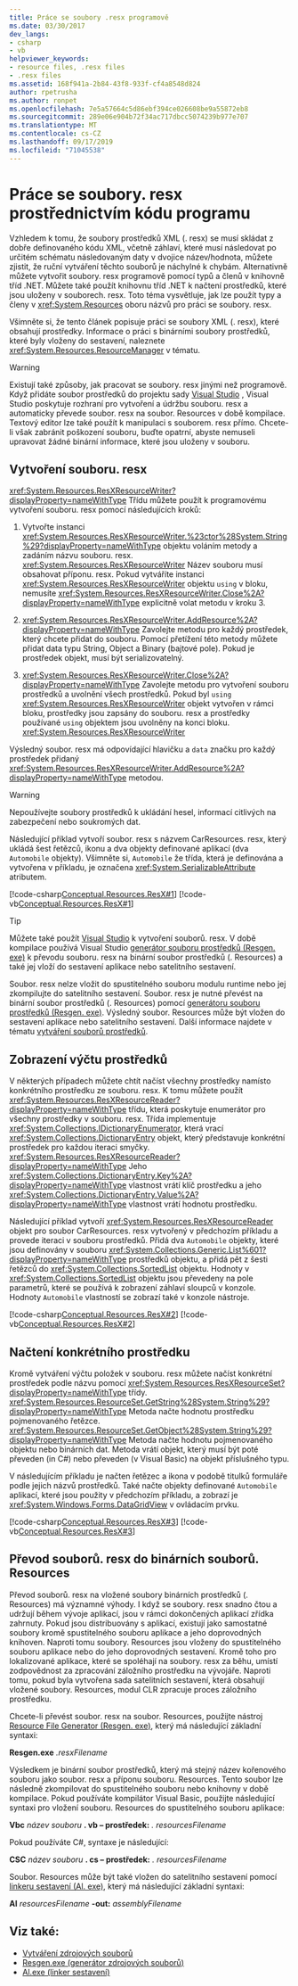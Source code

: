 ```yaml
---
title: Práce se soubory .resx programově
ms.date: 03/30/2017
dev_langs:
- csharp
- vb
helpviewer_keywords:
- resource files, .resx files
- .resx files
ms.assetid: 168f941a-2b84-43f8-933f-cf4a8548d824
author: rpetrusha
ms.author: ronpet
ms.openlocfilehash: 7e5a57664c5d86ebf394ce026608be9a55872eb8
ms.sourcegitcommit: 289e06e904b72f34ac717dbcc5074239b977e707
ms.translationtype: MT
ms.contentlocale: cs-CZ
ms.lasthandoff: 09/17/2019
ms.locfileid: "71045538"
---
```

# <a name="working-with-resx-files-programmatically"></a>Práce se soubory. resx prostřednictvím kódu programu
Vzhledem k tomu, že soubory prostředků XML (. resx) se musí skládat z dobře definovaného kódu XML, včetně záhlaví, které musí následovat po určitém schématu následovaným daty v dvojice název/hodnota, můžete zjistit, že ruční vytváření těchto souborů je náchylné k chybám. Alternativně můžete vytvořit soubory. resx programově pomocí typů a členů v knihovně tříd .NET. Můžete také použít knihovnu tříd .NET k načtení prostředků, které jsou uloženy v souborech. resx. Toto téma vysvětluje, jak lze použít typy a členy v <xref:System.Resources> oboru názvů pro práci se soubory. resx.

 Všimněte si, že tento článek popisuje práci se soubory XML (. resx), které obsahují prostředky. Informace o práci s binárními soubory prostředků, které byly vloženy do sestavení, naleznete <xref:System.Resources.ResourceManager> v tématu.

> [!WARNING]
> Existují také způsoby, jak pracovat se soubory. resx jinými než programově. Když přidáte soubor prostředků do projektu sady [Visual Studio](https://visualstudio.microsoft.com/vs/?utm_medium=microsoft&utm_source=docs.microsoft.com&utm_campaign=inline+link) , Visual Studio poskytuje rozhraní pro vytvoření a údržbu souboru. resx a automaticky převede soubor. resx na soubor. Resources v době kompilace. Textový editor lze také použít k manipulaci s souborem. resx přímo. Chcete-li však zabránit poškození souboru, buďte opatrní, abyste nemuseli upravovat žádné binární informace, které jsou uloženy v souboru.

## <a name="create-a-resx-file"></a>Vytvoření souboru. resx

<xref:System.Resources.ResXResourceWriter?displayProperty=nameWithType> Třídu můžete použít k programovému vytvoření souboru. resx pomocí následujících kroků:

1. Vytvořte instanci <xref:System.Resources.ResXResourceWriter.%23ctor%28System.String%29?displayProperty=nameWithType> objektu voláním metody a zadáním názvu souboru. resx. <xref:System.Resources.ResXResourceWriter> Název souboru musí obsahovat příponu. resx. Pokud vytváříte instanci <xref:System.Resources.ResXResourceWriter> objektu `using` v bloku, nemusíte <xref:System.Resources.ResXResourceWriter.Close%2A?displayProperty=nameWithType> explicitně volat metodu v kroku 3.

2. <xref:System.Resources.ResXResourceWriter.AddResource%2A?displayProperty=nameWithType> Zavolejte metodu pro každý prostředek, který chcete přidat do souboru. Pomocí přetížení této metody můžete přidat data typu String, Object a Binary (bajtové pole). Pokud je prostředek objekt, musí být serializovatelný.

3. <xref:System.Resources.ResXResourceWriter.Close%2A?displayProperty=nameWithType> Zavolejte metodu pro vytvoření souboru prostředků a uvolnění všech prostředků. Pokud byl `using` <xref:System.Resources.ResXResourceWriter> objekt vytvořen v rámci bloku, prostředky jsou zapsány do souboru. resx a prostředky používané `using` objektem jsou uvolněny na konci bloku. <xref:System.Resources.ResXResourceWriter>

Výsledný soubor. resx má odpovídající hlavičku a `data` značku pro každý prostředek přidaný <xref:System.Resources.ResXResourceWriter.AddResource%2A?displayProperty=nameWithType> metodou.

> [!WARNING]
> Nepoužívejte soubory prostředků k ukládání hesel, informací citlivých na zabezpečení nebo soukromých dat.

Následující příklad vytvoří soubor. resx s názvem CarResources. resx, který ukládá šest řetězců, ikonu a dva objekty definované aplikací (dva `Automobile` objekty). Všimněte si, `Automobile` že třída, která je definována a vytvořena v příkladu, je označena <xref:System.SerializableAttribute> atributem.

[!code-csharp[Conceptual.Resources.ResX#1](../../../samples/snippets/csharp/VS_Snippets_CLR/conceptual.resources.resx/cs/create1.cs#1)]
[!code-vb[Conceptual.Resources.ResX#1](../../../samples/snippets/visualbasic/VS_Snippets_CLR/conceptual.resources.resx/vb/create1.vb#1)]

> [!TIP]
> Můžete také použít [Visual Studio](https://visualstudio.microsoft.com/vs/?utm_medium=microsoft&utm_source=docs.microsoft.com&utm_campaign=inline+link) k vytvoření souborů. resx. V době kompilace používá Visual Studio [generátor souboru prostředků (Resgen. exe)](../tools/resgen-exe-resource-file-generator.md) k převodu souboru. resx na binární soubor prostředků (. Resources) a také jej vloží do sestavení aplikace nebo satelitního sestavení.

Soubor. resx nelze vložit do spustitelného souboru modulu runtime nebo jej zkompilujte do satelitního sestavení. Soubor. resx je nutné převést na binární soubor prostředků (. Resources) pomocí [generátoru souboru prostředků (Resgen. exe)](../tools/resgen-exe-resource-file-generator.md). Výsledný soubor. Resources může být vložen do sestavení aplikace nebo satelitního sestavení. Další informace najdete v tématu [vytváření souborů prostředků](creating-resource-files-for-desktop-apps.md).

## <a name="enumerate-resources"></a>Zobrazení výčtu prostředků
 V některých případech můžete chtít načíst všechny prostředky namísto konkrétního prostředku ze souboru. resx. K tomu můžete použít <xref:System.Resources.ResXResourceReader?displayProperty=nameWithType> třídu, která poskytuje enumerátor pro všechny prostředky v souboru. resx. Třída implementuje <xref:System.Collections.IDictionaryEnumerator>, která vrací <xref:System.Collections.DictionaryEntry> objekt, který představuje konkrétní prostředek pro každou iteraci smyčky. <xref:System.Resources.ResXResourceReader?displayProperty=nameWithType> Jeho <xref:System.Collections.DictionaryEntry.Key%2A?displayProperty=nameWithType> vlastnost vrátí klíč prostředku a jeho <xref:System.Collections.DictionaryEntry.Value%2A?displayProperty=nameWithType> vlastnost vrátí hodnotu prostředku.

 Následující příklad vytvoří <xref:System.Resources.ResXResourceReader> objekt pro soubor CarResources. resx vytvořený v předchozím příkladu a provede iteraci v souboru prostředků. Přidá dva `Automobile` objekty, které jsou definovány v souboru <xref:System.Collections.Generic.List%601?displayProperty=nameWithType> prostředků objektu, a přidá pět z šesti řetězců do <xref:System.Collections.SortedList> objektu. Hodnoty v <xref:System.Collections.SortedList> objektu jsou převedeny na pole parametrů, které se používá k zobrazení záhlaví sloupců v konzole. Hodnoty `Automobile` vlastností se zobrazí také v konzole nástroje.

 [!code-csharp[Conceptual.Resources.ResX#2](../../../samples/snippets/csharp/VS_Snippets_CLR/conceptual.resources.resx/cs/enumerate1.cs#2)]
 [!code-vb[Conceptual.Resources.ResX#2](../../../samples/snippets/visualbasic/VS_Snippets_CLR/conceptual.resources.resx/vb/enumerate1.vb#2)]

## <a name="retrieve-a-specific-resource"></a>Načtení konkrétního prostředku
 Kromě vytváření výčtu položek v souboru. resx můžete načíst konkrétní prostředek podle názvu pomocí <xref:System.Resources.ResXResourceSet?displayProperty=nameWithType> třídy. <xref:System.Resources.ResourceSet.GetString%28System.String%29?displayProperty=nameWithType> Metoda načte hodnotu prostředku pojmenovaného řetězce. <xref:System.Resources.ResourceSet.GetObject%28System.String%29?displayProperty=nameWithType> Metoda načte hodnotu pojmenovaného objektu nebo binárních dat. Metoda vrátí objekt, který musí být poté převeden (in C#) nebo převeden (v Visual Basic) na objekt příslušného typu.

 V následujícím příkladu je načten řetězec a ikona v podobě titulků formuláře podle jejich názvů prostředků. Také načte objekty definované `Automobile` aplikací, které jsou použity v předchozím příkladu, a zobrazí je <xref:System.Windows.Forms.DataGridView> v ovládacím prvku.

 [!code-csharp[Conceptual.Resources.ResX#3](../../../samples/snippets/csharp/VS_Snippets_CLR/conceptual.resources.resx/cs/retrieve1.cs#3)]
 [!code-vb[Conceptual.Resources.ResX#3](../../../samples/snippets/visualbasic/VS_Snippets_CLR/conceptual.resources.resx/vb/retrieve1.vb#3)]

## <a name="convert-resx-files-to-binary-resources-files"></a>Převod souborů. resx do binárních souborů. Resources
 Převod souborů. resx na vložené soubory binárních prostředků (. Resources) má významné výhody. I když se soubory. resx snadno čtou a udržují během vývoje aplikací, jsou v rámci dokončených aplikací zřídka zahrnuty. Pokud jsou distribuovány s aplikací, existují jako samostatné soubory kromě spustitelného souboru aplikace a jeho doprovodných knihoven. Naproti tomu soubory. Resources jsou vloženy do spustitelného souboru aplikace nebo do jeho doprovodných sestavení. Kromě toho pro lokalizované aplikace, které se spoléhají na soubory. resx za běhu, umístí zodpovědnost za zpracování záložního prostředku na vývojáře. Naproti tomu, pokud byla vytvořena sada satelitních sestavení, která obsahují vložené soubory. Resources, modul CLR zpracuje proces záložního prostředku.

 Chcete-li převést soubor. resx na soubor. Resources, použijte nástroj [Resource File Generator (Resgen. exe)](../tools/resgen-exe-resource-file-generator.md), který má následující základní syntaxi:

 **Resgen.exe** *.resxFilename*

 Výsledkem je binární soubor prostředků, který má stejný název kořenového souboru jako soubor. resx a příponu souboru. Resources. Tento soubor lze následně zkompilovat do spustitelného souboru nebo knihovny v době kompilace. Pokud používáte kompilátor Visual Basic, použijte následující syntaxi pro vložení souboru. Resources do spustitelného souboru aplikace:

 **Vbc** *název souboru* **. vb – prostředek:** *. resourcesFilename*

 Pokud používáte C#, syntaxe je následující:

 **CSC** *název souboru* **. cs – prostředek:** *. resourcesFilename*

 Soubor. Resources může být také vložen do satelitního sestavení pomocí [linkeru sestavení (Al. exe)](../tools/al-exe-assembly-linker.md), který má následující základní syntaxi:

 **Al** *resourcesFilename* **-out:** *assemblyFilename*

## <a name="see-also"></a>Viz také:

- [Vytváření zdrojových souborů](creating-resource-files-for-desktop-apps.md)
- [Resgen.exe (generátor zdrojových souborů)](../tools/resgen-exe-resource-file-generator.md)
- [Al.exe (linker sestavení)](../tools/al-exe-assembly-linker.md)
